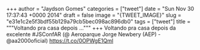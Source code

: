 
+++
author = "Jaydson Gomes"
categories = ["tweet"]
date = "Sun Nov 30 17:37:43 +0000 2014"
draft = false
image = "{TWEET_IMAGE}"
slug = "e31e1c2e5f3bdf55b129a79cb5bec098ac896db0"
tags = ["tweet"]
title = """Voltando pra casa depois ..."""
+++
Voltando pra casa depois da excelente #JSConfAR (@ Aeroparque Jorge Newbery (AEP) - @aa2000oficial) https://t.co/0OPWgE1Qml
